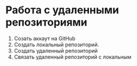# Работа с удаленными репозиториями
1. Созать аккаут на GitHub
2. Создать локальный репозиторий.
3. Создать удаленный репозиторий
4. Связать удаленный репозиторий с локальным